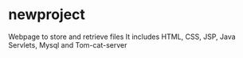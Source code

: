 # newproject
Webpage to store and retrieve files
It includes HTML, CSS, JSP, Java Servlets, Mysql and Tom-cat-server
